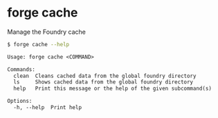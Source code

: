 # forge cache

Manage the Foundry cache

```bash
$ forge cache --help
```

```txt
Usage: forge cache <COMMAND>

Commands:
  clean  Cleans cached data from the global foundry directory
  ls     Shows cached data from the global foundry directory
  help   Print this message or the help of the given subcommand(s)

Options:
  -h, --help  Print help
```